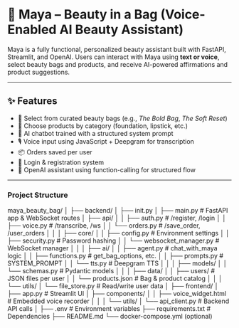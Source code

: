 # 🌸 Maya – Beauty in a Bag (Voice-Enabled AI Beauty Assistant)

Maya is a fully functional, personalized beauty assistant built with FastAPI, Streamlit, and OpenAI. Users can interact with Maya using **text or voice**, select beauty bags and products, and receive AI-powered affirmations and product suggestions.

---

## ✨ Features

- 👜 Select from curated beauty bags (e.g., *The Bold Bag*, *The Soft Reset*)
- 💄 Choose products by category (foundation, lipstick, etc.)
- 💬 AI chatbot trained with a structured system prompt
- 🎙️ Voice input using JavaScript + Deepgram for transcription
- 📦 Orders saved per user
- 🔐 Login & registration system
- 🧠 OpenAI assistant using function-calling for structured flow

---

### Project Structure

maya_beauty_bag/
│
├── backend/
│ ├── init.py
│ ├── main.py # FastAPI app & WebSocket routes
│ ├── api/
│ │ ├── auth.py # /register, /login
│ │ ├── voice.py # /transcribe, /ws
│ │ └── orders.py # /save_order, /user_orders
│ │
│ ├── core/
│ │ ├── config.py # Environment settings
│ │ ├── security.py # Password hashing
│ │ └── websocket_manager.py # WebSocket manager
│ │
│ ├── ai/
│ │ ├── agent.py # chat_with_maya logic
│ │ ├── functions.py # get_bag_options, etc.
│ │ ├── prompts.py # SYSTEM_PROMPT
│ │ └── tts.py # Deepgram TTS
│ │
│ ├── models/
│ │ └── schemas.py # Pydantic models
│ │
│ ├── data/
│ │ ├── users/ # JSON files per user
│ │ └── products.json # Bag & product catalog
│ │
│ └── utils/
│ └── file_store.py # Read/write user data
│
├── frontend/
│ ├── app.py # Streamlit UI
│ ├── components/
│ │ ├── voice_widget.html # Embedded voice recorder
│ │
│ └── utils/
│ └── api_client.py # Backend API calls
│
├── .env # Environment variables
├── requirements.txt # Dependencies
├── README.md
└── docker-compose.yml (optional)